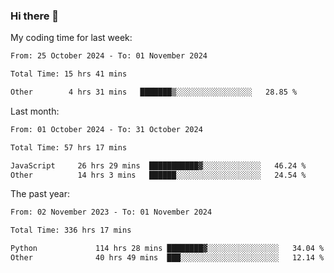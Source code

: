 ### Hi there 👋

My coding time for last week:

<!--START_SECTION:week-->

```txt
From: 25 October 2024 - To: 01 November 2024

Total Time: 15 hrs 41 mins

Other        4 hrs 31 mins   ███████▒░░░░░░░░░░░░░░░░░   28.85 %
```

<!--END_SECTION:week-->

Last month:

<!--START_SECTION:month-->

```txt
From: 01 October 2024 - To: 31 October 2024

Total Time: 57 hrs 17 mins

JavaScript     26 hrs 29 mins  ███████████▓░░░░░░░░░░░░░   46.24 %
Other          14 hrs 3 mins   ██████░░░░░░░░░░░░░░░░░░░   24.54 %
```

<!--END_SECTION:month-->

The past year:

<!--START_SECTION:year-->

```txt
From: 02 November 2023 - To: 01 November 2024

Total Time: 336 hrs 17 mins

Python             114 hrs 28 mins ████████▓░░░░░░░░░░░░░░░░   34.04 %
Other              40 hrs 49 mins  ███░░░░░░░░░░░░░░░░░░░░░░   12.14 %
```

<!--END_SECTION:year-->
